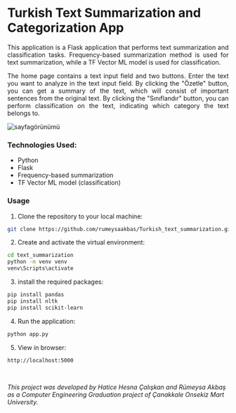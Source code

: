 # Turkish Text Summarization and Categorization App 

<p align="justify">This application is a Flask application that performs text summarization and classification tasks. Frequency-based summarization method is used for text summarization, while a TF Vector ML model is used for classification. </p>
<p align="justify">The home page contains a text input field and two buttons. Enter the text you want to analyze in the text input field. By clicking the "Özetle" button, you can get a summary of the text, which will consist of important sentences from the original text. By clicking the "Sınıflandır" button, you can perform classification on the text, indicating which category the text belongs to.</p>

![sayfagörünümü](https://github.com/hesnacaliskan/turkish_text_summarization/assets/56639245/4485486e-4bd5-408b-ad82-85c2fe0f36d8)


### Technologies Used:

- Python
- Flask
- Frequency-based summarization
- TF Vector ML model (classification)

### Usage
1. Clone the repository to your local machine:
```bash
git clone https://github.com/rumeysaakbas/Turkish_text_summarization.git
```

2. Create and activate the virtual environment:
```bash
cd text_summarization
python -m venv venv
venv\Scripts\activate
```
3. install the required packages:
```bash
pip install pandas
pip install nltk
pip install scikit-learn
```

4. Run the application:
```bash
python app.py
```

5. View in browser:
```bash
http://localhost:5000
```
</br>


*This project was developed by Hatice Hesna Çalışkan and Rümeysa Akbaş as a Computer Engineering Graduation project of Çanakkale Onsekiz Mart University.*
